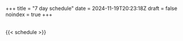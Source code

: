 +++
title = "7 day schedule"
date = 2024-11-19T20:23:18Z
draft = false
noindex = true
+++

<table id="schedule-output">
</table>

{{< schedule >}}
